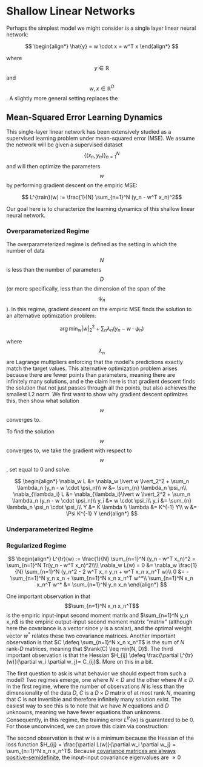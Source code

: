 # Shallow Linear Networks

Perhaps the simplest model we might consider is a single layer linear neural network:

$$
\begin{align*}
\hat{y} = w \cdot x = w^T x
\end{align*}
$$

where $$y \in \mathbb{R}$$ and $$w, x \in \mathbb{R}^{D}$$. A slightly more general setting
replaces the 

## Mean-Squared Error Learning Dynamics

This single-layer linear network has been extensively studied as a supervised learning
problem under mean-squared error (MSE). We assume the network will be given a supervised
dataset $$\{(x_n, y_n) \}_{n=1}^N$$ and will then optimize the parameters
$$w$$ by performing gradient descent on the empiric MSE: 

$$ L^{train}(w) := \frac{1}{N} \sum_{n=1}^N (y_n - w^T x_n)^2$$

Our goal here is to characterize the learning dynamics of this shallow linear neural network. 

### Overparameterized Regime

The overparameterized regime is defined as the setting in which the number of data $$N$$ is
less than the number of parameters $$D$$ (or more specifically, less than the dimension
of the span of the $$\psi_n$$). In this regime, gradient descent on the empiric MSE 
finds the solution to an alternative optimization problem:

$$\arg \min_w \lvert w \lvert_2^2 + \sum_n \lambda_n (y_n - w \cdot \psi_n) $$

where $$\lambda_n$$ are Lagrange multipliers enforcing that the model's predictions
exactly match the target values. This alternative optimization problem
arises because there are fewer points than parameters, meaning there are infinitely 
many solutions, and e the claim here is that gradient descent finds the solution that 
not just passes through all the points, but also achieves the smallest L2 norm. We 
first want to show why gradient descent optimizes this, then show what solution $$w$$ converges to.

To find the solution $$w$$ converges to, we take the gradient with respect to $$w$$, set equal to 0
and solve.

$$
\begin{align*}
\nabla_w L &= \nabla_w \lvert w \lvert_2^2 + \sum_n \lambda_n (y_n - w \cdot \psi_n)\\
w &= \sum_{n} \lambda_n \psi_n\\
\nabla_{\lambda_i} L &= \nabla_{\lambda_i}\lvert w \lvert_2^2 + \sum_n \lambda_n (y_n - w \cdot \psi_n)\\
y_i &= w \cdot \psi_i\\
y_i &=  \sum_{n} \lambda_n \psi_n \cdot \psi_i\\
Y &= K \lambda \\
\lambda &= K^{-1} Y\\
w &= \Psi K^{-1} Y
\end{align*}
$$


### Underparameterized Regime


### Regularized Regime


$$
\begin{align*}
L^{tr}(w) := \frac{1}{N} \sum_{n=1}^N (y_n - w^T x_n)^2 = \sum_{n=1}^N Tr(y_n - w^T x_n)^2\\\\
\nabla_w L(w) = 0 &= \nabla_w \frac{1}{N} \sum_{n=1}^N (y_n^2 - 2 w^T x_n y_n + w^T x_n x_n^T w)\\
0 &= -\sum_{n=1}^N y_n x_n + \sum_{n=1}^N x_n x_n^T w^*\\
\sum_{n=1}^N x_n x_n^T w^* &= \sum_{n=1}^N y_n x_n
\end{align*}
$$

One important observation in that $$\sum_{n=1}^N x_n x_n^T$$ is the empiric input-input
second moment matrix and $\sum_{n=1}^N  y_n x_n$ is the empiric output-input second moment matrix
"matrix" (although here the covariance is a vector since $y$ is a scalar), and the
optimal weight vector $w^*$ relates these two covariance matrices. Another important
observation is that $C \defeq \sum_{n=1}^N x_n x_n^T$ is the sum of $N$ rank-$D$
matrices, meaning that $\rank(C) \leq min(N, D)$. The third important observation is that the
Hessian $H_{ij} \defeq \frac{\partial L^{tr}(w)}{\partial w_i \partial w_j}= C_{ij}$.
More on this in a bit.

The first question to ask is what behavior we should expect from such a model?
Two regimes emerge, one where $N < D$ and the other where $N \geq D$. In the first regime,
where the number of observations $N$ is less than the dimensionality of the data $D$, $C$
is a $D \times D$ matrix of at most rank $N$, meaning that $C$ is not invertible and
therefore infinitely many solution exist. The easiest way to see this
is to note that we have $N$ equations and $D$ unknowns, meaning we have fewer equations
than unknowns. Consequently, in this regime, the training error $L^{tr}(w)$ is guaranteed to be 0.
For those unconvinced, we can prove this claim via construction:

The second observation is that $w$ is a minimum because the Hessian of the loss function
$H_{ij} = \frac{\partial L(w)}{\partial w_i \partial w_j} = \sum_{n=1}^N x_n x_n^T$.
Because <a href="linear_algebra.html#covariance_pos_semidefinite">covariance matrices are always
positive-semidefinite</a>, the input-input covariance eigenvalues are $\geq 0$


